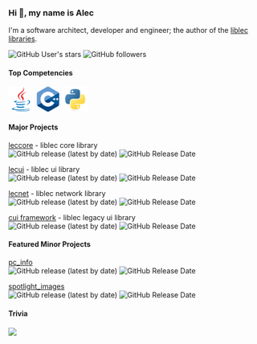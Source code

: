 ### Hi 👋, my name is Alec

I'm a software architect, developer and engineer; the author of the [liblec libraries](https://github.com/alecmus/liblec).

![GitHub User's stars](https://img.shields.io/github/stars/alecmus?affiliations=OWNER&logo=GitHub&logoColor=white)
![GitHub followers](https://img.shields.io/github/followers/alecmus?logo=GitHub&logoColor=white)

#### Top Competencies
<img src="https://github.com/devicons/devicon/blob/master/icons/java/java-original.svg" alt="Java" width="50" height="50" /> <img src="https://github.com/devicons/devicon/blob/master/icons/cplusplus/cplusplus-original.svg" alt="C++" height="50" width="50" /> <img src="https://github.com/devicons/devicon/blob/master/icons/python/python-original.svg" alt="Python" width="50" height="50" />
<br>

#### Major Projects
<p>
  <a href="https://github.com/alecmus/leccore">leccore</a> - liblec core library
  <br>
  <img alt="GitHub release (latest by date)" src="https://img.shields.io/github/v/release/alecmus/leccore">
  <img alt="GitHub Release Date" src="https://img.shields.io/github/release-date/alecmus/leccore">
</p>

<p>
  <a href="https://github.com/alecmus/lecui">lecui</a> - liblec ui library
  <br>
  <img alt="GitHub release (latest by date)" src="https://img.shields.io/github/v/release/alecmus/lecui">
  <img alt="GitHub Release Date" src="https://img.shields.io/github/release-date/alecmus/lecui">
</p>

<p>
  <a href="https://github.com/alecmus/lecnet">lecnet</a> - liblec network library
  <br>
  <img alt="GitHub release (latest by date)" src="https://img.shields.io/github/v/release/alecmus/lecnet">
  <img alt="GitHub Release Date" src="https://img.shields.io/github/release-date/alecmus/lecnet">
</p>

<p>
  <a href="https://github.com/alecmus/cui">cui framework</a> - liblec legacy ui library
  <br>
  <img alt="GitHub release (latest by date)" src="https://img.shields.io/github/v/release/alecmus/cui">
  <img alt="GitHub Release Date" src="https://img.shields.io/github/release-date/alecmus/cui">
</p>

#### Featured Minor Projects
<a href="https://github.com/alecmus/pc_info">pc_info</a>
<br>
<img alt="GitHub release (latest by date)" src="https://img.shields.io/github/v/release/alecmus/pc_info">
<img alt="GitHub Release Date" src="https://img.shields.io/github/release-date/alecmus/pc_info">
<br>

<a href="https://github.com/alecmus/spotlight_images">spotlight_images</a>
<br>
<img alt="GitHub release (latest by date)" src="https://img.shields.io/github/v/release/alecmus/spotlight_images">
<img alt="GitHub Release Date" src="https://img.shields.io/github/release-date/alecmus/spotlight_images">
<br>

#### Trivia
<a href="https://github.com/alecmus">
  <img align="center" src="https://github-readme-stats.vercel.app/api/top-langs/?username=alecmus&theme=light&hide_langs_below=1&hide=c&langs_count=6&layout=compact" />
</a>

<!--
**alecmus/alecmus** is a ✨ _special_ ✨ repository because its `README.md` (this file) appears on your GitHub profile.

Here are some ideas to get you started:

- 🔭 I’m currently working on ...
- 🌱 I’m currently learning ...
- 👯 I’m looking to collaborate on ...
- 🤔 I’m looking for help with ...
- 💬 Ask me about ...
- 📫 How to reach me: ...
- 😄 Pronouns: ...
- ⚡ Fun fact: ...
-->
